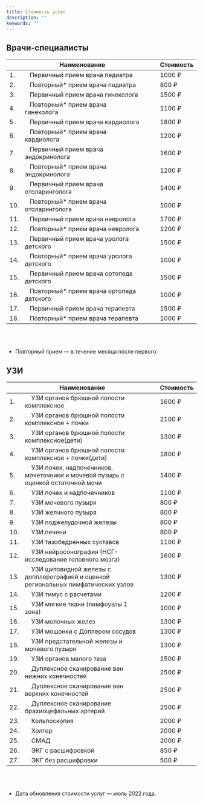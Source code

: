 ```yaml
---
title: Стоимость услуг
description: ""
keywords: ""
---
```


## Врачи-специалисты

|     | Наименование												| 					           | Стоимость |
|-----|-------------------------------------------------------------|------------------------------|-----------|
| 1.  | &nbsp;&nbsp;&nbsp;Первичный прием врача педиатра			|&nbsp;&nbsp;&nbsp;&nbsp;&nbsp;| 1000 ₽    |
| 2.  | &nbsp;&nbsp;&nbsp;Повторный* прием врача педиатра			|&nbsp;&nbsp;&nbsp;&nbsp;&nbsp;| 800 ₽     |
| 3.  | &nbsp;&nbsp;&nbsp;Первичный прием врача гинеколога			|&nbsp;&nbsp;&nbsp;&nbsp;&nbsp;| 1500 ₽    |
| 4.  | &nbsp;&nbsp;&nbsp;Повторный* прием врача гинеколога			|&nbsp;&nbsp;&nbsp;&nbsp;&nbsp;| 1100 ₽    |
| 5.  | &nbsp;&nbsp;&nbsp;Первичный прием врача кардиолога			|&nbsp;&nbsp;&nbsp;&nbsp;&nbsp;| 1800 ₽    |
| 6.  | &nbsp;&nbsp;&nbsp;Повторный* прием врача кардиолога			|&nbsp;&nbsp;&nbsp;&nbsp;&nbsp;| 1200 ₽    |
| 7.  | &nbsp;&nbsp;&nbsp;Первичный прием врача эндокринолога		|&nbsp;&nbsp;&nbsp;&nbsp;&nbsp;| 1600 ₽    |
| 8.  | &nbsp;&nbsp;&nbsp;Повторный* прием врача эндокринолога		|&nbsp;&nbsp;&nbsp;&nbsp;&nbsp;| 1200 ₽    |
| 9.  | &nbsp;&nbsp;&nbsp;Первичный прием врача отоларинголога		|&nbsp;&nbsp;&nbsp;&nbsp;&nbsp;| 1400 ₽    |
| 10. | &nbsp;&nbsp;&nbsp;Повторный* прием врача отоларинголога		|&nbsp;&nbsp;&nbsp;&nbsp;&nbsp;| 1000 ₽    |
| 11. | &nbsp;&nbsp;&nbsp;Первичный прием врача невролога			|&nbsp;&nbsp;&nbsp;&nbsp;&nbsp;| 1700 ₽    |
| 12. | &nbsp;&nbsp;&nbsp;Повторный* прием врача невролога			|&nbsp;&nbsp;&nbsp;&nbsp;&nbsp;| 1200 ₽    |
| 13. | &nbsp;&nbsp;&nbsp;Первичный прием врача уролога детского	|&nbsp;&nbsp;&nbsp;&nbsp;&nbsp;| 1500 ₽    |
| 14. | &nbsp;&nbsp;&nbsp;Повторный* прием врача уролога детского	|&nbsp;&nbsp;&nbsp;&nbsp;&nbsp;| 1000 ₽    |
| 15. | &nbsp;&nbsp;&nbsp;Первичный прием врача ортопеда детского	|&nbsp;&nbsp;&nbsp;&nbsp;&nbsp;| 1500 ₽    |
| 16. | &nbsp;&nbsp;&nbsp;Повторный* прием врача ортопеда детского	|&nbsp;&nbsp;&nbsp;&nbsp;&nbsp;| 1000 ₽    |
| 17. | &nbsp;&nbsp;&nbsp;Первичный прием врача терапевта			|&nbsp;&nbsp;&nbsp;&nbsp;&nbsp;| 1500 ₽    |
| 18. | &nbsp;&nbsp;&nbsp;Повторный* прием врача терапевта			|&nbsp;&nbsp;&nbsp;&nbsp;&nbsp;| 1000 ₽    |


&nbsp;<br>
&nbsp;<br>

* Повторный прием — в течение месяца после первого.

## УЗИ

|     | Наименование																			   				| 						 	   | Стоимость |
|-----|---------------------------------------------------------------------------------------------------------|------------------------------|-----------|
| 1.  | &nbsp;&nbsp;&nbsp; УЗИ органов брюшной полости комплексное  											|&nbsp;&nbsp;&nbsp;&nbsp;&nbsp;| 1600 ₽    |
| 2.  | &nbsp;&nbsp;&nbsp; УЗИ органов брюшной полости комплексное + почки 										|&nbsp;&nbsp;&nbsp;&nbsp;&nbsp;| 2100 ₽    |
| 3.  | &nbsp;&nbsp;&nbsp; УЗИ органов брюшной полости комплексное(дети)										|&nbsp;&nbsp;&nbsp;&nbsp;&nbsp;| 1300 ₽    |
| 4.  | &nbsp;&nbsp;&nbsp; УЗИ органов брюшной полости комплексное + почки(дети)								|&nbsp;&nbsp;&nbsp;&nbsp;&nbsp;| 1800 ₽    |
| 5.  | &nbsp;&nbsp;&nbsp; УЗИ почек, надпочечников, мочеточники и мочевой пузырь с оценкой остаточной мочи		|&nbsp;&nbsp;&nbsp;&nbsp;&nbsp;| 1400 ₽    |
| 6.  | &nbsp;&nbsp;&nbsp; УЗИ почек и надпочечников															|&nbsp;&nbsp;&nbsp;&nbsp;&nbsp;| 1100 ₽    |
| 7.  | &nbsp;&nbsp;&nbsp; УЗИ мочевого пузыря																	|&nbsp;&nbsp;&nbsp;&nbsp;&nbsp;| 800  ₽    |
| 8.  | &nbsp;&nbsp;&nbsp; УЗИ желчного пузыря																	|&nbsp;&nbsp;&nbsp;&nbsp;&nbsp;| 800  ₽    |
| 9.  | &nbsp;&nbsp;&nbsp; УЗИ поджелудочной железы																|&nbsp;&nbsp;&nbsp;&nbsp;&nbsp;| 800  ₽    |
| 10. | &nbsp;&nbsp;&nbsp; УЗИ печени																			|&nbsp;&nbsp;&nbsp;&nbsp;&nbsp;| 800  ₽    |
| 11. | &nbsp;&nbsp;&nbsp; УЗИ тазобедренных суставов															|&nbsp;&nbsp;&nbsp;&nbsp;&nbsp;| 1100 ₽    |
| 12. | &nbsp;&nbsp;&nbsp; УЗИ нейросонография (НСГ-исследование головного мозга)								|&nbsp;&nbsp;&nbsp;&nbsp;&nbsp;| 1600 ₽    |
| 13. | &nbsp;&nbsp;&nbsp; УЗИ щитовидной железы с допплерографией и оценкой региональных лимфатических узлов	|&nbsp;&nbsp;&nbsp;&nbsp;&nbsp;| 1300 ₽    |
| 14. | &nbsp;&nbsp;&nbsp; УЗИ тимус с расчетами																|&nbsp;&nbsp;&nbsp;&nbsp;&nbsp;| 1200 ₽    |
| 15. | &nbsp;&nbsp;&nbsp; УЗИ мягкие ткани (лимфоузлы 1 зона)													|&nbsp;&nbsp;&nbsp;&nbsp;&nbsp;| 1000 ₽    |
| 16. | &nbsp;&nbsp;&nbsp; УЗИ молочных желез																	|&nbsp;&nbsp;&nbsp;&nbsp;&nbsp;| 1300 ₽    |
| 17. | &nbsp;&nbsp;&nbsp; УЗИ мошонки с Доплером сосудов														|&nbsp;&nbsp;&nbsp;&nbsp;&nbsp;| 1300 ₽    |
| 18. | &nbsp;&nbsp;&nbsp; УЗИ предстательной железы и мочевого пузыря											|&nbsp;&nbsp;&nbsp;&nbsp;&nbsp;| 1300 ₽    |
| 19. | &nbsp;&nbsp;&nbsp; УЗИ органов малого таза																|&nbsp;&nbsp;&nbsp;&nbsp;&nbsp;| 1500 ₽    |
| 20. | &nbsp;&nbsp;&nbsp; Дуплексное сканирование вен нижних конечностей										|&nbsp;&nbsp;&nbsp;&nbsp;&nbsp;| 2500 ₽    |
| 21. | &nbsp;&nbsp;&nbsp; Дуплексное сканирование вен верхних конечностей										|&nbsp;&nbsp;&nbsp;&nbsp;&nbsp;| 2500 ₽    |
| 22. | &nbsp;&nbsp;&nbsp; Дуплексное сканирование брахиоцефальных артерий										|&nbsp;&nbsp;&nbsp;&nbsp;&nbsp;| 2500 ₽    |
| 23. | &nbsp;&nbsp;&nbsp; Кольпоскопия																			|&nbsp;&nbsp;&nbsp;&nbsp;&nbsp;| 2000 ₽    |
| 24. | &nbsp;&nbsp;&nbsp; Холтер																				|&nbsp;&nbsp;&nbsp;&nbsp;&nbsp;| 2000 ₽    |
| 25. | &nbsp;&nbsp;&nbsp; СМАД																					|&nbsp;&nbsp;&nbsp;&nbsp;&nbsp;| 2000 ₽    |
| 26. | &nbsp;&nbsp;&nbsp; ЭКГ с расшифровкой																	|&nbsp;&nbsp;&nbsp;&nbsp;&nbsp;| 850  ₽    |
| 27. | &nbsp;&nbsp;&nbsp; ЭКГ без расшифровки																	|&nbsp;&nbsp;&nbsp;&nbsp;&nbsp;| 500  ₽    |


&nbsp;<br>
&nbsp;<br>

* Дата обновления стоимости услуг — июль 2022 года.


